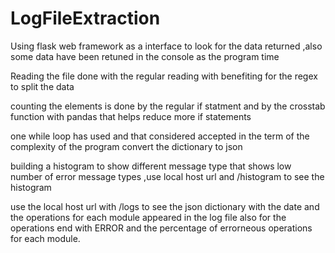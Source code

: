 # LogFileExtraction
Using flask web framework as a interface to look for the data returned ,also some data have been retuned in the console as the program time

Reading the file done with the regular reading with benefiting for the regex to split the data

counting the elements is done by the regular if statment and by the crosstab function with pandas that helps reduce more if statements

one while loop has used and that considered accepted in the term of the complexity of the program
convert the dictionary to json

building a histogram to show different message type that shows low number of error message types ,use local host url and /histogram to see the histogram

use the local host url with /logs to see the json dictionary with the date and the operations for each module appeared in the log file also for the operations end with ERROR and the percentage of errorneous operations for each module.
